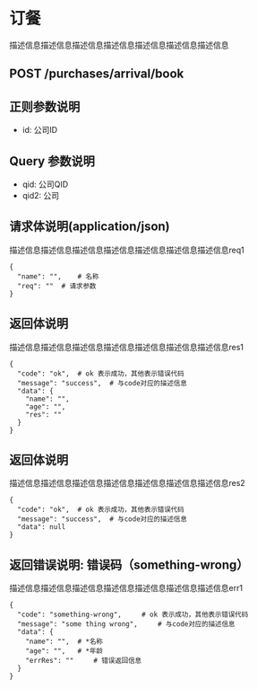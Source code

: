 # 订餐
描述信息描述信息描述信息描述信息描述信息描述信息描述信息
## POST /purchases/arrival/book

## 正则参数说明
- id: 公司ID

## Query 参数说明
- qid: 公司QID
- qid2: 公司

## 请求体说明(application/json)

描述信息描述信息描述信息描述信息描述信息描述信息描述信息req1
```json5
{
  "name": "",	 # 名称
  "req": ""	 # 请求参数
}
```

## 返回体说明

描述信息描述信息描述信息描述信息描述信息描述信息描述信息res1
```json5
{
  "code": "ok",	 # ok 表示成功，其他表示错误代码
  "message": "success",	 # 与code对应的描述信息
  "data": {
    "name": "",
    "age": "",
    "res": ""
  }
}
```

## 返回体说明

描述信息描述信息描述信息描述信息描述信息描述信息描述信息res2
```json5
{
  "code": "ok",	 # ok 表示成功，其他表示错误代码
  "message": "success",	 # 与code对应的描述信息
  "data": null
}
```

## 返回错误说明: 错误码（something-wrong）

描述信息描述信息描述信息描述信息描述信息描述信息描述信息err1
```json5
{
  "code": "something-wrong",	 # ok 表示成功，其他表示错误代码
  "message": "some thing wrong",	 # 与code对应的描述信息
  "data": {
    "name": "",	 # *名称
    "age": "",	 # *年龄
    "errRes": ""	 # 错误返回信息
  }
}
```